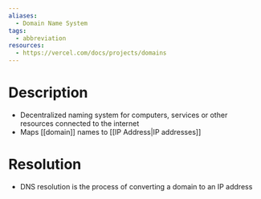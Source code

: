 ```yaml
---
aliases:
  - Domain Name System
tags:
  - abbreviation
resources:
  - https://vercel.com/docs/projects/domains
---
```

# Description
- Decentralized naming system for computers, services or other resources connected to the internet
- Maps [[domain]] names to [[IP Address|IP addresses]]
# Resolution
- DNS resolution is the process of converting a domain to an IP address